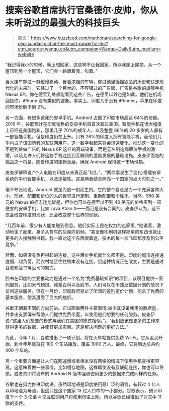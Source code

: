 # 搜索谷歌首席执行官桑德尔·皮帅，你从未听说过的最强大的科技巨头

> 原文：<https://www.buzzfeed.com/mathonan/searching-for-google-ceo-sundar-pichai-the-most-powerful-tec?utm_source=wanqu.co&utm_campaign=Wanqu+Daily&utm_medium=website>

“我记得我小的时候，晚上想回家，这些狗不让我回家。所以我爬上屋顶，从一个屋顶到另一个屋顶，它们会一路跟着我，叫着。”

当大篷车穿过一群缓慢移动、冒着浓烟的车辆，穿过德里摇摇欲坠的历史和快速现代化的未来时，它经过了一个巨大的、不容错过的广告牌，广告是谷歌的旗舰手机 Nexus 6P。你在德里到处都能看到这些广告，在德里以外也是如此。他们在机场迎接你。iPhone 没有类似的迹象。事实上，印度几乎没有 iPhones，苹果在印度的市场份额不到 2%。

另一方面，有很多该死的安卓手机。Android 占据了印度市场高达 64%的份额。2016 年，谷歌预计在印度销售的安卓手机将首次超过美国。智能手机在很大程度上已经在美国饱和，那里几乎 70%的成年人，以及整整 86%的 20 多岁的人都有一部智能手机。但是印度仍在上升。只有 26%的印度人拥有智能手机，而他们几乎构成了该国所有的互联网用户。这一数字看起来将会迅速变化，推动这一变化的不是到处做广告的 Nexus 6P 这样的高端设备，而是无名制造商廉价手机的激增，以及允许人们将这些手机连接到互联网的蓬勃发展的基础设施。皮查伊面临的挑战之一将是，随着印度的蓬勃发展，确保 Android 保持这一市场份额。

皮查伊解释说:“个人电脑在印度从未真正起飞过。”。“两件事发生了变化:搭载安卓系统的平价智能手机，以及连接性。这是两者结合照亮一个国家的点火时刻之一。”

毫不夸张地说，Android 就是为这一刻而生的。它的整个要点是为一个充满各种大小、形状、配置和价位的人的世界进行定制、重新配置和个性化。当然，550 美元的 Nexus 的标志比比皆是，但你也可以在德里以不到 40 美元的价格买到一部便宜的安卓手机，比如 Lava Atom X——而且是没有合同的。皮查伊认为，这不仅会改变印度的现状，还会改变整个世界的现状。

“几百年前，很少有人能接触到信息。他们实际上是在权力的走廊里，”他说着，激动地坐了起来，身子从货车的后座向前倾。“甚至像印刷机这样简单的东西也能让更多的人接触到书籍。我一直对这个东西很着迷，技术的每一次飞跃都涉及到公平竞争。”

然而，如果没有负担得起的连接，这些廉价手机就什么都不是。印度的城市连接速度慢、超负荷，而农村地区往往根本没有连接。但这种情况正在改变，主要是通过谷歌和脸书等公司的努力。

脸书在印度的主要推动力是通过一个名为“免费基础知识”的项目，该项目提供一系列服务，比如天气预报、维基百科以及脸书，人们可以在不违反数据计划的情况下访问这些服务。但在一月份，印度政府禁止了所谓的差别定价计划，扼杀了免费的基本服务，使其遭受了巨大的挫折。

谷歌正朝着不同的方向前进。它试图做两件主要事情:减少其设备使用的数据量，并拿出支票簿来帮助人们提供免费带宽，以使用他们想要的任何服务。皮查伊说:“这里人们想要的模式与我们在美国的模式相似。”。“我们应该做更多的工作来获得更多的数据，并使其更加实惠。这是解决问题的更好方法。”

为此，今年 1 月，谷歌推出了一项计划，将在火车站提供免费 Wi-Fi。它从孟买开始，到今年年底将在 100 个车站播放，覆盖 1000 万人。最终，它将到达总共约 400 个车站。

另一个重要方面是让人们在网速慢或者根本没有网络的情况下使用手机变得更容易。这意味着做一些事情，比如缓存地图，这样即使没有互联网连接，你也可以导航。或者其即将发布的 Android N 版本强调使用更少的数据来完成同样的任务。

谷歌也在努力推进印度语。虽然印地语是印度使用最广泛的语言，有超过 4 亿人以印地语为母语，但这只是这个国家 13 亿人口中的一小部分。谷歌表示，预计印度下一个 3 亿至 4 亿互联网用户将使用母语上网。所以谷歌已经推出了对其中 11 款的支持。